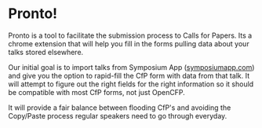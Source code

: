 # Pronto!

Pronto is a tool to facilitate the submission process to Calls for Papers. Its a chrome extension that will help you fill in the forms pulling data about your talks stored elsewhere.

Our initial goal is to import talks from Symposium App ([symposiumapp.com](http://symposiumapp.com)) and give you the option to rapid-fill the CfP form with data from that talk. It will attempt to figure out the right fields for the right information so it should be compatible with most CfP forms, not just OpenCFP.

It will provide a fair balance between flooding CfP's and avoiding the Copy/Paste process regular speakers need to go through everyday.
